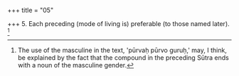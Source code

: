 +++
title = "05"

+++
5. Each preceding (mode of living is) preferable (to those named later). [^5] 


[^5]:  The use of the masculine in the text, 'pūrvaḥ pūrvo guruḥ,' may, I think, be explained by the fact that the compound in the preceding Sūtra ends with a noun of the masculine gender.
